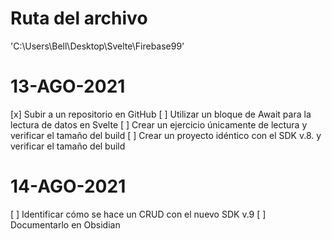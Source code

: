 # Ruta del archivo
'C:\Users\Bell\Desktop\Svelte\Firebase99'

# 13-AGO-2021

[x] Subir a un repositorio en GitHub
[ ] Utilizar un bloque de Await para la lectura de datos en Svelte
[ ] Crear un ejercicio únicamente de lectura y verificar el tamaño del build
[ ] Crear un proyecto idéntico con el SDK v.8. y verificar el tamaño del build


# 14-AGO-2021

[ ] Identificar cómo se hace un CRUD con el nuevo SDK v.9
[ ] Documentarlo en Obsidian





